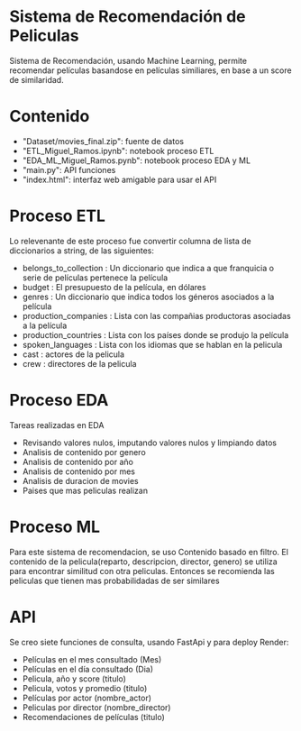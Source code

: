 # Sistema de Recomendación de Peliculas
Sistema de Recomendación, usando Machine Learning, permite recomendar películas basandose en películas similiares, en base a un score de similaridad.

# Contenido
- "Dataset/movies_final.zip": fuente de datos
- "ETL_Miguel_Ramos.ipynb": notebook proceso ETL
- "EDA_ML_Miguel_Ramos.pynb": notebook proceso EDA y ML
- "main.py": API funciones
- "index.html": interfaz web amigable para usar el API

# Proceso ETL
Lo relevenante de este proceso fue convertir columna de lista de diccionarios a string, de las siguientes:
- belongs_to_collection : Un diccionario que indica a que franquicia o serie de películas pertenece la película
- budget : El presupuesto de la película, en dólares
- genres : Un diccionario que indica todos los géneros asociados a la película
- production_companies : Lista con las compañias productoras asociadas a la película
- production_countries : Lista con los países donde se produjo la película
- spoken_languages : Lista con los idiomas que se hablan en la pelicula
- cast : actores de la pelicula
- crew : directores de la pelicula

# Proceso EDA
Tareas realizadas en EDA
- Revisando valores nulos, imputando valores nulos y limpiando datos
- Analisis de contenido por genero
- Analisis de contenido por año
- Analisis de contenido por mes
- Analisis de duracion de movies
- Paises que mas peliculas realizan

# Proceso ML
Para este sistema de recomendacion, se uso Contenido basado en filtro. 
El contenido de la pelicula(reparto, descripcion, director, genero) se utiliza para encontrar similitud con otra peliculas. 
Entonces se recomienda las peliculas que tienen mas probabilidadas de ser similares

# API
Se creo siete funciones de consulta, usando FastApi y para deploy Render:
- Películas en el mes consultado (Mes)
- Películas en el día consultado (Dia)
- Pelicula, año y score (titulo)
- Pelicula, votos y promedio (titulo)
- Películas por actor (nombre_actor)
- Peliculas por director (nombre_director)
- Recomendaciones de películas (titulo)
